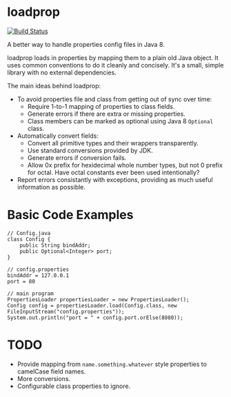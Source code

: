 loadprop
========

[![Build Status](https://travis-ci.org/ataylor284/loadprop.png?branch=master)](https://travis-ci.org/ataylor284/loadprop)

A better way to handle properties config files in Java 8. 

loadprop loads in properties by mapping them to a plain old Java
object.  It uses common conventions to do it cleanly and concisely.
It's a small, simple library with no external dependencies.

The main ideas behind loadprop:
  * To avoid properties file and class from getting out of sync over time:
    * Require 1-to-1 mapping of properties to class fields.
    * Generate errors if there are extra or missing properties.
    * Class members can be marked as optional using Java 8 `Optional`
      class.
  * Automatically convert fields:
    * Convert all primitive types and their wrappers transparently.
    * Use standard conversions provided by JDK.
    * Generate errors if conversion fails.
    * Allow 0x prefix for hexidecimal whole number types, but not 0
      prefix for octal.  Have octal constants ever been used
      intentionally?
  * Report errors consistantly with exceptions, providing as much
    useful information as possible.

# Basic Code Examples

    // Config.java
    class Config {
        public String bindAddr;
        public Optional<Integer> port;
    }

    // config.properties
    bindAddr = 127.0.0.1
    port = 80

    // main program
    PropertiesLoader propertiesLoader = new PropertiesLoader();
    Config config = propertiesLoader.load(Config.class, new FileInputStream("config.properties"));
    System.out.println("port = " + config.port.orElse(8080));

# TODO

* Provide mapping from `name.something.whatever` style properties to
camelCase field names.
* More conversions.
* Configurable class properties to ignore.
